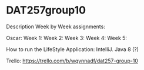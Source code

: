 # DAT257group10

Description Week by Week assignments:  

Oscar:
Week 1:
Week 2:
Week 3:
Week 4:
Week 5:







How to run the LifeStyle Application:
IntelliJ. Java 8 (?)

Trello:
https://trello.com/b/wqvnnadf/dat257-group-10

